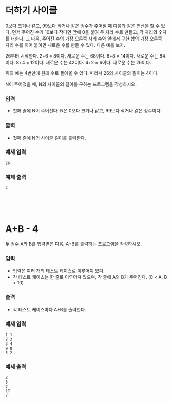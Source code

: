 더하기 사이클
===

0보다 크거나 같고, 99보다 작거나 같은 정수가 주어질 때 다음과 같은 연산을 할 수 있다. 먼저 주어진 수가 10보다 작다면 앞에 0을 붙여 두 자리 수로 만들고, 각 자리의 숫자를 더한다. 그 다음, 주어진 수의 가장 오른쪽 자리 수와 앞에서 구한 합의 가장 오른쪽 자리 수를 이어 붙이면 새로운 수를 만들 수 있다. 다음 예를 보자.

26부터 시작한다. 2+6 = 8이다. 새로운 수는 68이다. 6+8 = 14이다. 새로운 수는 84이다. 8+4 = 12이다. 새로운 수는 42이다. 4+2 = 6이다. 새로운 수는 26이다.

위의 예는 4번만에 원래 수로 돌아올 수 있다. 따라서 26의 사이클의 길이는 4이다.

N이 주어졌을 때, N의 사이클의 길이를 구하는 프로그램을 작성하시오.

### 입력
+ 첫째 줄에 N이 주어진다. N은 0보다 크거나 같고, 99보다 작거나 같은 정수이다.

### 출력
+ 첫째 줄에 N의 사이클 길이를 출력한다.

### 예제 입력
```
26
```

### 예제 출력
```
4
```


<br/><br/><br/>

A+B - 4
====
두 정수 A와 B를 입력받은 다음, A+B를 출력하는 프로그램을 작성하시오.

### 입력
+ 입력은 여러 개의 테스트 케이스로 이루어져 있다.
+ 각 테스트 케이스는 한 줄로 이루어져 있으며, 각 줄에 A와 B가 주어진다. (0 < A, B < 10)

### 출력
+ 각 테스트 케이스마다 A+B를 출력한다.

### 예제 입력
```
1 1
2 3
3 4
9 8
5 2
```

### 예제 출력
```
2
5
7
17
7
```